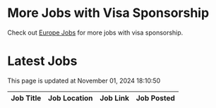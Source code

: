 # More Jobs with Visa Sponsorship

Check out [Europe Jobs](https://github.com/sureshparimi/europejobs#latest-jobs) for more jobs with visa sponsorship.

# Latest Jobs

This page is updated at November 01, 2024 18:10:50

| Job Title | Job Location | Job Link | Job Posted |
| --- | --- | --- | --- |
